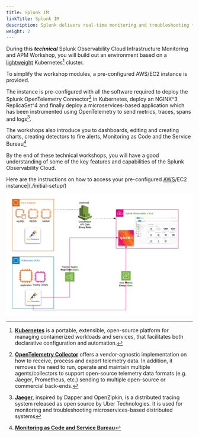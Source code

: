 ```yaml
---
title: Splunk IM
linkTitle: Splunk IM
description: Splunk delivers real-time monitoring and troubleshooting to help you maximize infrastructure performance with complete visibility.
weight: 2
---
```


During this _**technical**_ Splunk Observability Cloud Infrastructure Monitoring and APM Workshop, you will build out an environment based on a [lightweight](https://k3s.io/) Kubernetes[^1] cluster.

To simplify the workshop modules, a pre-configured AWS/EC2 instance is provided.

The instance is pre-configured with all the software required to deploy the Splunk OpenTelemetry Connector[^2] in Kubernetes, deploy an NGINX^3 ReplicaSet^4 and finally deploy a microservices-based application which has been instrumented using OpenTelemetry to send metrics, traces, spans and logs[^5].

The workshops also introduce you to dashboards, editing and creating charts, creating detectors to fire alerts, Monitoring as Code and the Service Bureau[^6]

By the end of these technical workshops, you will have a good understanding of some of the key features and capabilities of the Splunk Observability Cloud.

Here are the instructions on how to access your pre-configured [AWS](./initial-setup/)/EC2 instance](./initial-setup/)

![Splunk Architecture](images/architecture.png)

[^1]: [**Kubernetes**](https://kubernetes.io/docs/concepts/overview/what-is-kubernetes/) is a portable, extensible, open-source platform for managing containerized workloads and services, that facilitates both declarative configuration and automation.
[^2]: [**OpenTelemetry Collector**](https://opentelemetry.io/) offers a vendor-agnostic implementation on how to receive, process and export telemetry data. In addition, it removes the need to run, operate and maintain multiple agents/collectors to support open-source telemetry data formats (e.g. Jaeger, Prometheus, etc.) sending to multiple open-source or commercial back-ends.
[^3]: [**NGINX**](https://www.nginx.com/) is a web server that can also be used as a reverse proxy, load balancer, mail proxy and HTTP cache.
[^4]: [**Kubernetes ReplicaSet**](https://kubernetes.io/docs/concepts/workloads/controllers/replicaset/)
[^5]: [**Jaeger**](https://www.jaegertracing.io/), inspired by Dapper and OpenZipkin, is a distributed tracing system released as open source by Uber Technologies. It is used for monitoring and troubleshooting microservices-based distributed systems
[^6]: [**Monitoring as Code and Service Bureau**](https://www.splunk.com/en_us/blog/it/monitoring-observability-enterprise-service.html)
